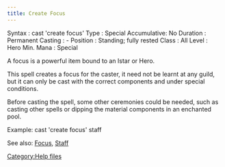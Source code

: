 ```yaml
---
title: Create Focus
---
```


Syntax : cast 'create focus' <object> Type : Special Accumulative: No
Duration : Permanent Casting : - Position : Standing; fully rested Class
: All Level : Hero Min. Mana : Special

A focus is a powerful item bound to an Istar or Hero.

This spell creates a focus for the caster, it need not be learnt at any
guild, but it can only be cast with the correct components and under
special conditions.

Before casting the spell, some other ceremonies could be needed, such as
casting other spells or dipping the material components in an enchanted
pool.

Example: cast 'create focus' staff

See also: [Focus](Focus "wikilink"), [Staff](Staff "wikilink")

[Category:Help files](Category:Help_files "wikilink")